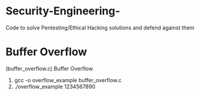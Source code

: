 # Security-Engineering-
Code to solve Pentesting/Ethical Hacking solutions and defend against them 



# Buffer Overflow 
(buffer_overflow.c)
Buffer Overflow 

1. gcc -o overflow_example buffer_overflow.c 
2. ./overflow_example 1234567890


